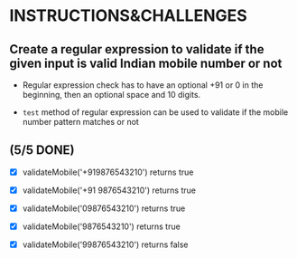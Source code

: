 # INSTRUCTIONS&CHALLENGES

## Create a regular expression to validate if the given input is valid Indian mobile number or not

- Regular expression check has to have an optional +91 or 0 in the beginning, then an optional space and 10 digits.

- `test` method of regular expression can be used to validate if the mobile number pattern matches or not

## (5/5 DONE)

- [x] validateMobile('+919876543210') returns true

- [x] validateMobile('+91 9876543210') returns true

- [x] validateMobile('09876543210') returns true

- [x] validateMobile('9876543210') returns true

- [x] validateMobile('99876543210') returns false
